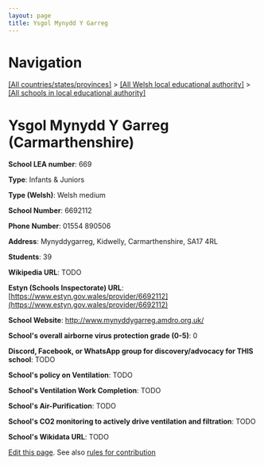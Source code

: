 ```yaml
---
layout: page
title: Ysgol Mynydd Y Garreg
---
```

# Navigation

[[All countries/states/provinces]](../../..) > [[All Welsh local educational authority]](../..) > [[All schools in local educational authority]](..)

# Ysgol Mynydd Y Garreg (Carmarthenshire)

**School LEA number**: 669

**Type**: Infants & Juniors

**Type (Welsh)**: Welsh medium

**School Number**: 6692112

**Phone Number**: 01554 890506

**Address**: Mynyddygarreg, Kidwelly, Carmarthenshire, SA17 4RL

**Students**: 39

**Wikipedia URL**: TODO

**Estyn (Schools Inspectorate) URL**: [https://www.estyn.gov.wales/provider/6692112](https://www.estyn.gov.wales/provider/6692112)

**School Website**: http://www.mynyddygarreg.amdro.org.uk/

**School's overall airborne virus protection grade (0-5)**: 0

**Discord, Facebook, or WhatsApp group for discovery/advocacy for THIS school**: TODO

**School's policy on Ventilation**: TODO

**School's Ventilation Work Completion**: TODO

**School's Air-Purification**: TODO

**School's CO2 monitoring to actively drive ventilation and filtration**: TODO

**School's Wikidata URL**: TODO




[Edit this page](https://github.com/VentilationProject/Wales/edit/prif/./Carmarthenshire/Ysgol_Mynydd_Y_Garreg.md). See also [rules for contribution](../../../contribution-rules/)
